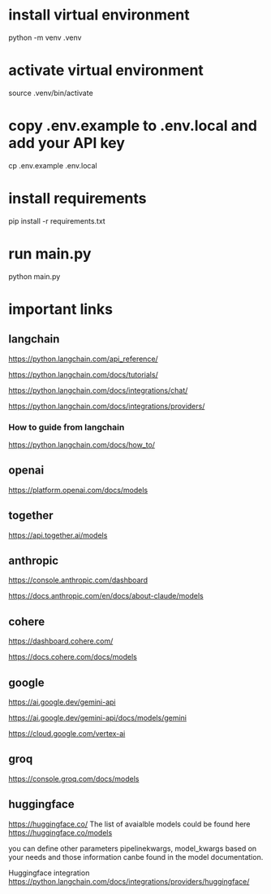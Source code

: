 # install virtual environment
python -m venv .venv

# activate virtual environment
source .venv/bin/activate

# copy .env.example to .env.local and add your API key
cp .env.example .env.local

# install requirements
pip install -r requirements.txt

# run main.py
python main.py


# important links
## langchain

https://python.langchain.com/api_reference/

https://python.langchain.com/docs/tutorials/

https://python.langchain.com/docs/integrations/chat/

https://python.langchain.com/docs/integrations/providers/

### How to guide from langchain 

https://python.langchain.com/docs/how_to/


## openai

https://platform.openai.com/docs/models

## together

https://api.together.ai/models

## anthropic

https://console.anthropic.com/dashboard

https://docs.anthropic.com/en/docs/about-claude/models

## cohere

https://dashboard.cohere.com/

https://docs.cohere.com/docs/models

## google

https://ai.google.dev/gemini-api

https://ai.google.dev/gemini-api/docs/models/gemini

https://cloud.google.com/vertex-ai


## groq

https://console.groq.com/docs/models

## huggingface

https://huggingface.co/
The list of avaialble models could be found here https://huggingface.co/models

you can define other parameters pipelinekwargs, model_kwargs based on your needs and those information canbe found in the model documentation.

Huggingface integration https://python.langchain.com/docs/integrations/providers/huggingface/

